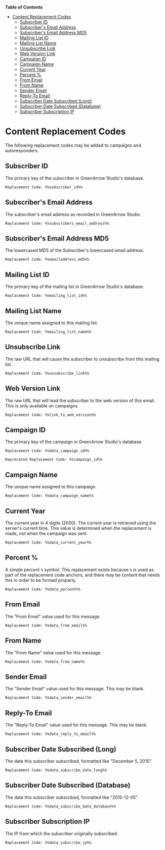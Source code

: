 <!-- START doctoc generated TOC please keep comment here to allow auto update -->
<!-- DON'T EDIT THIS SECTION, INSTEAD RE-RUN doctoc TO UPDATE -->
**Table of Contents**

- [Content Replacement Codes](#content-replacement-codes)
  - [Subscriber ID](#subscriber-id)
  - [Subscriber's Email Address](#subscribers-email-address)
  - [Subscriber's Email Address MD5](#subscribers-email-address-md5)
  - [Mailing List ID](#mailing-list-id)
  - [Mailing List Name](#mailing-list-name)
  - [Unsubscribe Link](#unsubscribe-link)
  - [Web Version Link](#web-version-link)
  - [Campaign ID](#campaign-id)
  - [Campaign Name](#campaign-name)
  - [Current Year](#current-year)
  - [Percent %](#percent-%25)
  - [From Email](#from-email)
  - [From Name](#from-name)
  - [Sender Email](#sender-email)
  - [Reply-To Email](#reply-to-email)
  - [Subscriber Date Subscribed (Long)](#subscriber-date-subscribed-long)
  - [Subscriber Date Subscribed (Database)](#subscriber-date-subscribed-database)
  - [Subscriber Subscription IP](#subscriber-subscription-ip)

<!-- END doctoc generated TOC please keep comment here to allow auto update -->

# Content Replacement Codes #

The following replacement codes may be added to campaigns and autoresponders.

## Subscriber ID ##

The primary key of the subscriber in GreenArrow Studio's database.

    Replacement Code: %%subscriber_id%%

## Subscriber's Email Address ##

The subscriber's email address as recorded in GreenArrow Studio.

    Replacement Code: %%subscribers_email_address%%

## Subscriber's Email Address MD5 ##

The lowercased MD5 of the Subscriber's lowercased email address.

    Replacement Code: %%emailaddress_md5%%

## Mailing List ID ##

The primary key of the mailing list in GreenArrow Studio's database.

    Replacement Code: %%mailing_list_id%%

## Mailing List Name ##

The unique name assigned to this mailing list.

    Replacement Code: %%mailing_list_name%%

## Unsubscribe Link ##

The raw URL that will cause the subscriber to unsubscribe from this mailing list.

    Replacement Code: %%unsubscribe_link%%

## Web Version Link ##

The raw URL that will lead the subscriber to the web version of this email.
This is only available on campaigns.

    Replacement Code: %%link_to_web_version%%

## Campaign ID ##

The primary key of the campaign in GreenArrow Studio's database.

    Replacement Code: %%data_campaign_id%%

    Deprecated Replacement Code: %%campaign_id%%

## Campaign Name ##

The unique name assigned to this campaign.

    Replacement Code: %%data_campaign_name%%

## Current Year ##

The current year in 4 digits (2000). The current year is retrieved using the
server's current time. This value is determined when the replacement is made,
not when the campaign was sent.

    Replacement Code: %%data_current_year%%

## Percent % ##

A simple percent `%` symbol. This replacement exists because `%` is used as
part of the replacement code anchors, and there may be content that needs this
in order to be formed properly.

    Replacement Code: %%data_percent%%

## From Email ##

The "From Email" value used for this message.

    Replacement Code: %%data_from_email%%

## From Name ##

The "From Name" value used for this message.

    Replacement Code: %%data_from_name%%

## Sender Email ##

The "Sender Email" value used for this message. This may be blank.

    Replacement Code: %%data_sender_email%%

## Reply-To Email ##

The "Reply-To Email" value used for this message. This may be blank.

    Replacement Code: %%data_reply_to_email%%

## Subscriber Date Subscribed (Long) ##

The date this subscriber subscribed, formatted like "December 5, 2015".

    Replacement Code: %%data_subscribe_date_long%%

## Subscriber Date Subscribed (Database) ##

The date this subscriber subscribed, formatted like "2015-12-05".

    Replacement Code: %%data_subscribe_date_database%%

## Subscriber Subscription IP ##

The IP from which the subscriber originally subscribed.

    Replacement Code: %%data_subscribe_ip%%
